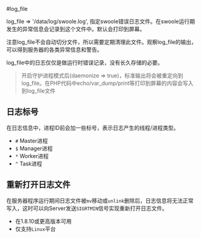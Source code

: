 #log_file

log_file => '/data/log/swoole.log', 指定swoole错误日志文件。在swoole运行期发生的异常信息会记录到这个文件中。默认会打印到屏幕。

注意log_file不会自动切分文件，所以需要定期清理此文件。观察log_file的输出，可以得到服务器的各类异常信息和警告。

log_file中的日志仅仅是做运行时错误记录，没有长久存储的必要。

> 开启守护进程模式后(daemonize => true)，标准输出将会被重定向到log_file。在PHP代码中echo/var_dump/print等打印到屏幕的内容会写入到log_file文件

日志标号
-----
在日志信息中，进程ID前会加一些标号，表示日志产生的线程/进程类型。

* `#` Master进程
* `$` Manager进程
* `*` Worker进程
* `^` Task进程

重新打开日志文件
----
在服务器程序运行期间日志文件被`mv`移动或`unlink`删除后，日志信息将无法正常写入，这时可以向Server发送`SIGRTMIN`信号实现重新打开日志文件。

* 在1.8.10或更高版本可用
* 仅支持`Linux`平台



